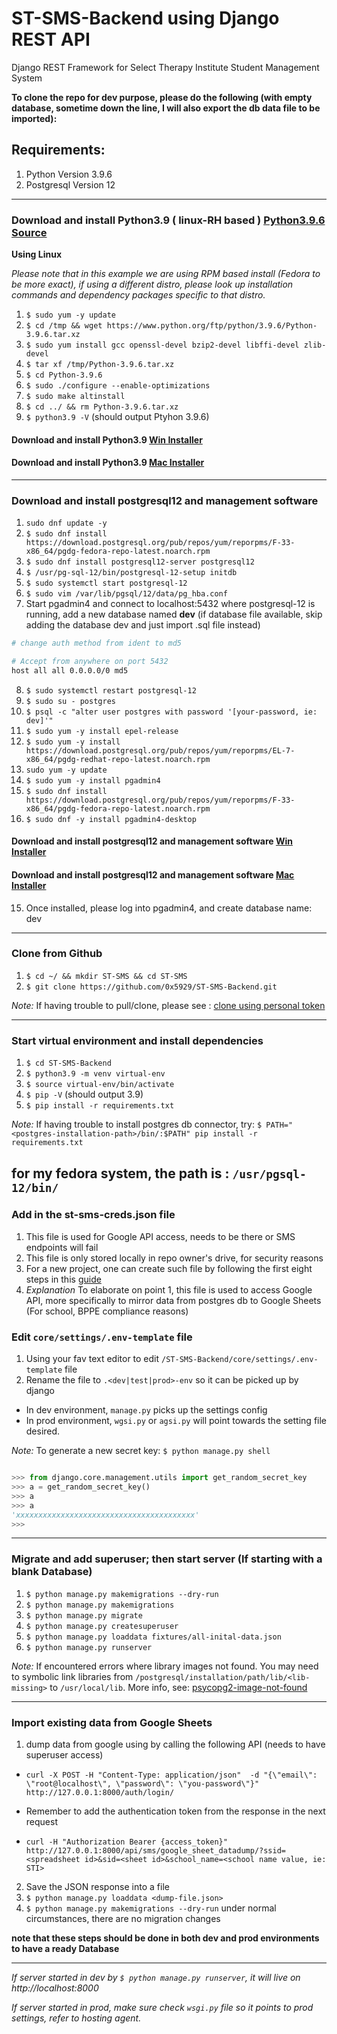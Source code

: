# ST-SMS-Backend using Django REST API

Django REST Framework for Select Therapy Institute Student Management System

**To clone the repo for dev purpose, please do the following (with empty database, sometime down the line, I will also export the db data file to be imported):**

## Requirements:

1. Python Version 3.9.6
2. Postgresql Version 12

---

### **Download and install Python3.9 ( linux-RH based ) [Python3.9.6 Source](https://www.python.org/ftp/python/3.9.6/Python-3.9.6.tar.xz)**

**Using Linux**

_Please note that in this example we are using RPM based install (Fedora to be more exact), if using a different distro, please look up installation commands and dependency packages specific to that distro._

1. `$ sudo yum -y update`
2. `$ cd /tmp && wget https://www.python.org/ftp/python/3.9.6/Python-3.9.6.tar.xz`
3. `$ sudo yum install gcc openssl-devel bzip2-devel libffi-devel zlib-devel`
4. `$ tar xf /tmp/Python-3.9.6.tar.xz`
5. `$ cd Python-3.9.6`
6. `$ sudo ./configure --enable-optimizations`
7. `$ sudo make altinstall`
8. `$ cd ../ && rm Python-3.9.6.tar.xz`
9. `$ python3.9 -V` (should output Ptyhon 3.9.6)

#### **Download and install Python3.9 [Win Installer](https://www.python.org/ftp/python/3.9.6/python-3.9.6-amd64.exe)**

#### **Download and install Python3.9 [Mac Installer](https://www.python.org/ftp/python/3.9.6/python-3.9.6-macosx10.9.pkg)**

---

### **Download and install postgresql12 and management software**

1. `sudo dnf update -y`
2. `$ sudo dnf install https://download.postgresql.org/pub/repos/yum/reporpms/F-33-x86_64/pgdg-fedora-repo-latest.noarch.rpm`
3. `$ sudo dnf install postgresql12-server postgresql12`
4. `$ /usr/pg-sql-12/bin/postgresql-12-setup initdb`
5. `$ sudo systemctl start postgresql-12`
6. `$ sudo vim /var/lib/pgsql/12/data/pg_hba.conf`
7. Start pgadmin4 and connect to localhost:5432 where postgresql-12 is running, add a new database named **dev** (if database file available, skip adding the database dev and just import .sql file instead)

```Bash
# change auth method from ident to md5

# Accept from anywhere on port 5432
host all all 0.0.0.0/0 md5

```

8. `$ sudo systemctl restart postgresql-12`
9. `$ sudo su - postgres`
10. `$ psql -c "alter user postgres with password '[your-password, ie: dev]'"`
11. `$ sudo yum -y install epel-release`
12. `$ sudo yum -y install https://download.postgresql.org/pub/repos/yum/reporpms/EL-7-x86_64/pgdg-redhat-repo-latest.noarch.rpm`
13. `sudo yum -y update`
14. `$ sudo yum -y install pgadmin4`
15. `$ sudo dnf install https://download.postgresql.org/pub/repos/yum/reporpms/F-33-x86_64/pgdg-fedora-repo-latest.noarch.rpm`
16. `$ sudo dnf -y install pgadmin4-desktop`

#### **Download and install postgresql12 and management software [Win Installer](https://www.enterprisedb.com/postgresql-tutorial-resources-training?cid=48)**

#### **Download and install postgresql12 and management software [Mac Installer](https://www.enterprisedb.com/postgresql-tutorial-resources-training?cid=47)**

15. Once installed, please log into pgadmin4, and create database name: dev

---

### **Clone from Github**

1. `$ cd ~/ && mkdir ST-SMS && cd ST-SMS`
2. `$ git clone https://github.com/0x5929/ST-SMS-Backend.git`

_Note:_ If having trouble to pull/clone, please see : [clone using personal token](https://stackoverflow.com/questions/68775869/support-for-password-authentication-was-removed-please-use-a-personal-access-to)

---

### **Start virtual environment and install dependencies**

1. `$ cd ST-SMS-Backend`
2. `$ python3.9 -m venv virtual-env`
3. `$ source virtual-env/bin/activate`
4. `$ pip -V` (should output 3.9)
5. `$ pip install -r requirements.txt`

_Note:_ If having trouble to install postgres db connector, try: `$ PATH="<postgres-installation-path>/bin/:$PATH" pip install -r requirements.txt`

for my fedora system, the path is : `/usr/pgsql-12/bin/`
---

### **Add in the st-sms-creds.json file**
1. This file is used for Google API access, needs to be there or SMS endpoints will fail
2. This file is only stored locally in repo owner's drive, for security reasons
3. For a new project, one can create such file by following the first eight steps in this [guide](https://robocorp.com/docs/development-guide/google-sheets/interacting-with-google-sheets)
4. *Explanation* To elaborate on point 1, this file is used to access Google API, more specifically to mirror data from postgres db to Google Sheets (For school, BPPE compliance reasons)


### **Edit `core/settings/.env-template` file**

1. Using your fav text editor to edit `/ST-SMS-Backend/core/settings/.env-template` file
2. Rename the file to `.<dev|test|prod>-env` so it can be picked up by django
  - In dev environment, `manage.py` picks up the settings config
  - In prod environment, `wgsi.py` or `agsi.py` will point towards the setting file desired. 

_Note:_ To generate a new secret key: `$ python manage.py shell`

```Python

>>> from django.core.management.utils import get_random_secret_key
>>> a = get_random_secret_key()
>>> a
>>> a
'xxxxxxxxxxxxxxxxxxxxxxxxxxxxxxxxxxxxxxxx'
>>>
```

---

### **Migrate and add superuser; then start server (If starting with a blank Database)**

1. `$ python manage.py makemigrations --dry-run`
2. `$ python manage.py makemigrations`
3. `$ python manage.py migrate`
4. `$ python manage.py createsuperuser`
5. `$ python manage.py loaddata fixtures/all-inital-data.json`
6. `$ python manage.py runserver`

_Note:_ If encountered errors where library images not found. You may need to symbolic link libraries from `/postgresql/installation/path/lib/<lib-missing>` to `/usr/local/lib`. More info, see: [psycopg2-image-not-found](https://stackoverflow.com/questions/16407995/psycopg2-image-not-found)

---


### **Import existing data from Google Sheets**
1. dump data from google using by calling the following API (needs to have superuser access)

  - `curl -X POST -H "Content-Type: application/json"  -d "{\"email\": \"root@localhost\", \"password\": \"you-password\"}" http://127.0.0.1:8000/auth/login/`

  - Remember to add the authentication token from the response in the next request
  - `curl -H "Authorization Bearer {access_token}" http://127.0.0.1:8000/api/sms/google_sheet_datadump/?ssid=<spreadsheet id>&sid=<sheet id>&school_name=<school name value, ie: STI>`

2. Save the JSON response into a file
3. `$ python manage.py loaddata <dump-file.json>`
4.  `$ python manage.py makemigrations --dry-run` under normal circumstances, there are no migration changes

**note that these steps should be done in both dev and prod environments to have a ready Database**

---


*If server started in dev by `$ python manage.py runserver`, it will live on http://localhost:8000*

*If server started in prod, make sure check `wsgi.py` file so it points to prod settings, refer to hosting agent.*